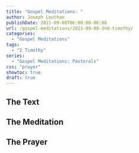 ```yaml
---
title: "Gospel Meditations: "
author: Joseph Louthan
publishDate: 2021-09-08T06:00:00-06:00
url: /gospel-meditations/2021-09-08-2nd-timothy/
categories:
  - "Gospel Meditations"
tags:
  - "2 Timothy"
series:
  - "Gospel Meditations: Pastorals"
css: "prayer"
showtoc: true
draft: true
---
```


## The Text


## The Meditation


## The Prayer

<div style="font-variant: small-caps;">

</div>

```text

```
